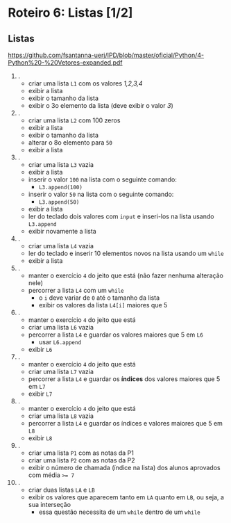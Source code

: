 <meta http-equiv="Content-Type" content="text/html; charset=UTF-8"/></p>        

Roteiro 6: Listas [1/2]
=======================

<!--
- Fazer todos os itens em um único arquivo, ex., `lab-06.py`.
- Ao final, enviar um e-mail da seguinte forma:
    - *Para*: `francisco@ime.uerj.br`
    - Enviar uma cópia para o seu e-mail.
      **Ao desligar, todos os arquivos são removidos do computador.**
    - *Assunto*: IPD, lab-06, João da Silva
    - *Anexos*:
        - `lab-06.py`
        - Para cada item, um *print screen* da tela de edição e outro da tela de execução
    - *Corpo*: Enumerar os exercícios que foram e não foram feitos, ex.:

```
Sim: 1 ao 8
Não: 9 ao 10
Seguem arquivos em anexo...
```
-->

Listas
------

<https://github.com/fsantanna-uerj/IPD/blob/master/oficial/Python/4-Python%20-%20Vetores-expanded.pdf>

1. .
    - criar uma lista `L1` com os valores *1,2,3,4*
    - exibir a lista
    - exibir o tamanho da lista
    - exibir o 3o elemento da lista (deve exibir o valor *3*)
2. .
    - criar uma lista `L2` com 100 zeros
    - exibir a lista
    - exibir o tamanho da lista
    - alterar o 8o elemento para `50`
    - exibir a lista
3. .
    - criar uma lista `L3` vazia
    - exibir a lista
    - inserir o valor `100` na lista com o seguinte comando:
        - `L3.append(100)`
    - inserir o valor `50` na lista com o seguinte comando:
        - `L3.append(50)`
    - exibir a lista
    - ler do teclado dois valores com `input` e inseri-los na lista usando `L3.append`
    - exibir novamente a lista
4. .
    - criar uma lista `L4` vazia
    - ler do teclado e inserir 10 elementos novos na lista usando um `while`
    - exibir a lista
5. .
    - manter o exercício `4` do jeito que está (não fazer nenhuma alteração nele)
    - percorrer a lista `L4` com um `while`
        - o `i` deve variar de `0` até o tamanho da lista
        - exibir os valores da lista `L4[i]` maiores que 5
6. .
    - manter o exercício `4` do jeito que está
    - criar uma lista `L6` vazia
    - percorrer a lista `L4` e guardar os valores maiores que 5 em `L6`
        - usar `L6.append`
    - exibir `L6`
7. .
    - manter o exercício `4` do jeito que está
    - criar uma lista `L7` vazia
    - percorrer a lista `L4` e guardar os **índices** dos valores maiores que 5
      em `L7`
    - exibir `L7`
8. .
    - manter o exercício `4` do jeito que está
    - criar uma lista `L8` vazia
    - percorrer a lista `L4` e guardar os índices e valores maiores que 5 em `L8`
    - exibir `L8`
9. .
    - criar uma lista `P1` com as notas da P1
    - criar uma lista `P2` com as notas da P2
    - exibir o número de chamada (índice na lista) dos alunos aprovados com média `>= 7`
10. .
    - criar duas listas `LA` e `LB`
    - exibir os valores que aparecem tanto em `LA` quanto em `LB`, ou seja, a
        sua interseção
        - essa questão necessita de um `while` dentro de um `while`
